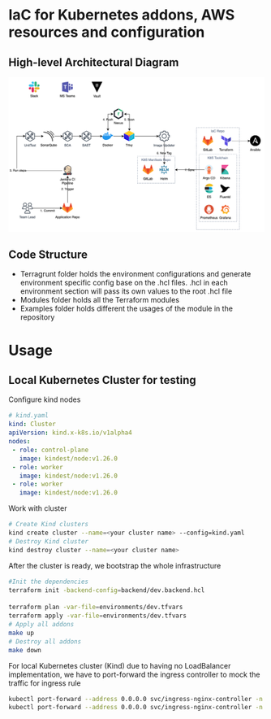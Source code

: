 # IaC for Kubernetes addons, AWS resources and configuration

## High-level Architectural Diagram
![High-level architectural diagram](docs/images/high-level-architecture.png)

## Code Structure

* Terragrunt folder holds the environment configurations and generate environment specific config base on the .hcl files. .hcl in each environment section will pass its own values to the root .hcl file
* Modules folder holds all the Terraform modules
* Examples folder holds different the usages of the module in the repository

# Usage

## Local Kubernetes Cluster for testing

Configure kind nodes
```yaml
# kind.yaml
kind: Cluster
apiVersion: kind.x-k8s.io/v1alpha4
nodes:
 - role: control-plane
   image: kindest/node:v1.26.0
 - role: worker
   image: kindest/node:v1.26.0
 - role: worker
   image: kindest/node:v1.26.0
```

Work with cluster
```sh
# Create Kind clusters
kind create cluster --name=<your cluster name> --config=kind.yaml
# Destroy Kind cluster
kind destroy cluster --name=<your cluster name>
```

After the cluster is ready, we bootstrap the whole infrastructure

```sh
#Init the dependencies
terraform init -backend-config=backend/dev.backend.hcl

terraform plan -var-file=environments/dev.tfvars
terraform apply -var-file=environments/dev.tfvars
# Apply all addons 
make up
# Destroy all addons
make down
```

For local Kubernetes cluster (Kind) due to having no LoadBalancer implementation, we have to port-forward the ingress controller to mock the traffic for ingress rule
```sh
kubectl port-forward --address 0.0.0.0 svc/ingress-nginx-controller -n ingress-nginx 80
kubectl port-forward --address 0.0.0.0 svc/ingress-nginx-controller -n ingress-nginx 443
```